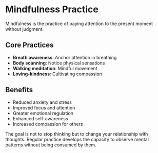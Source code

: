 # Mindfulness Practice

Mindfulness is the practice of paying attention to the present moment without judgment.

## Core Practices

- **Breath awareness**: Anchor attention in breathing
- **Body scanning**: Notice physical sensations
- **Walking meditation**: Mindful movement
- **Loving-kindness**: Cultivating compassion

## Benefits

- Reduced anxiety and stress
- Improved focus and attention
- Greater emotional regulation
- Enhanced self-awareness
- Increased compassion for others

The goal is not to stop thinking but to change your relationship with thoughts. Regular practice develops the capacity to observe mental patterns without being consumed by them.